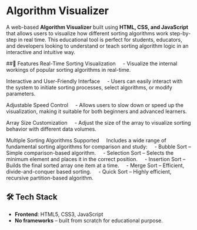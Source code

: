 #  Algorithm Visualizer

A web-based **Algorithm Visualizer** built using **HTML, CSS, and JavaScript** that allows users to visualize how different sorting algorithms work step-by-step in real time. This educational tool is perfect for students, educators, and developers looking to understand or teach sorting algorithm logic in an interactive and intuitive way.

##🚀 Features
Real-Time Sorting Visualization
    - Visualize the internal workings of popular sorting algorithms in real-time.

Interactive and User-Friendly Interface
    - Users can easily interact with the system to initiate sorting processes, select algorithms, or modify parameters.

Adjustable Speed Control
    - Allows users to slow down or speed up the visualization, making it suitable for both beginners and advanced learners.

Array Size Customization
    - Adjust the size of the array to visualize sorting behavior with different data volumes.

Multiple Sorting Algorithms Supported
    Includes a wide range of fundamental sorting algorithms for comparison and study:
    - Bubble Sort – Simple comparison-based algorithm.
    - Selection Sort – Selects the minimum element and places it in the correct position.
    - Insertion Sort – Builds the final sorted array one item at a time.
    - Merge Sort – Efficient, divide-and-conquer based sorting.
    - Quick Sort – Highly efficient, recursive partition-based algorithm.

## 🛠 Tech Stack

- **Frontend**: HTML5, CSS3, JavaScript  
- **No frameworks** – built from scratch for educational purpose.
